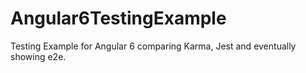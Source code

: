 # Angular6TestingExample
Testing Example for Angular 6 comparing Karma, Jest and eventually showing e2e.
